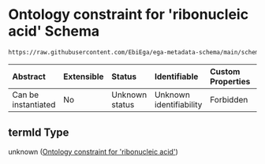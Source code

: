 # Ontology constraint for 'ribonucleic acid' Schema

```txt
https://raw.githubusercontent.com/EbiEga/ega-metadata-schema/main/schemas/EGA.experiment.json#/allOf/1/if/properties/assayedBiologicalMacromolecule/properties/termId
```



| Abstract            | Extensible | Status         | Identifiable            | Custom Properties | Additional Properties | Access Restrictions | Defined In                                                                           |
| :------------------ | :--------- | :------------- | :---------------------- | :---------------- | :-------------------- | :------------------ | :----------------------------------------------------------------------------------- |
| Can be instantiated | No         | Unknown status | Unknown identifiability | Forbidden         | Allowed               | none                | [EGA.experiment.json\*](../../../schemas/EGA.experiment.json "open original schema") |

## termId Type

unknown ([Ontology constraint for 'ribonucleic acid'](ega-9-allof-if-the-assayed-molecule-is-ribonucleic-acid-then-the-assay-type-must-be-of-rna-asay-type-if-properties-assayedbiologicalmacromolecule-properties-ontology-constraint-for-ribonucleic-acid.md))
